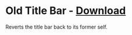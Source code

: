 # Old Title Bar - [Download](https://raw.githubusercontent.com/mwittrien/BetterDiscordAddons/master/Plugins/OldTitleBar/OldTitleBar.plugin.js)

Reverts the title bar back to its former self.
